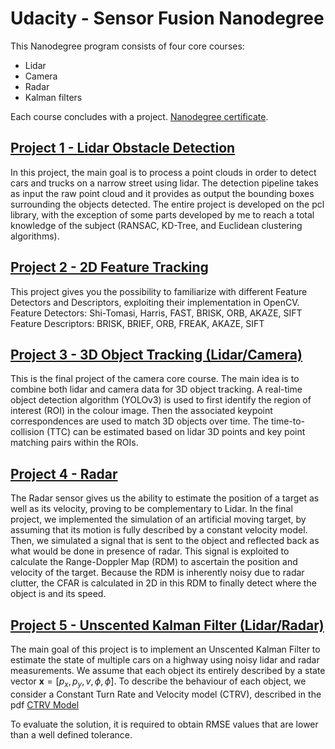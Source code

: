 
# Udacity - Sensor Fusion Nanodegree

This Nanodegree program consists of four core courses:
- Lidar
- Camera
- Radar
- Kalman filters

Each course concludes with a project. [Nanodegree certificate](https://confirm.udacity.com/U5XUPGDV).

## [Project 1 - Lidar Obstacle Detection](https://github.com/AntoBongio/Sensor_Fusion_Nanodegree/tree/main/01_Lidar_Obstacle_Detection)

In this project, the main goal is to process a point clouds in order to detect cars and trucks on a narrow street using lidar. The detection pipeline takes as input the raw point cloud and it provides as output the bounding boxes surrounding the objects detected. The entire project is developed on the pcl library, with the exception of some parts developed by me to reach a total knowledge of the subject (RANSAC, KD-Tree, and Euclidean clustering algorithms).

## [Project 2 - 2D Feature Tracking](https://github.com/AntoBongio/Sensor_Fusion_Nanodegree/tree/main/02_2D_Feature_Tracking)

This project gives you the possibility to familiarize with different Feature Detectors and Descriptors, exploiting their implementation in OpenCV.
Feature Detectors: Shi-Tomasi, Harris, FAST, BRISK, ORB, AKAZE, SIFT
Feature Descriptors: BRISK, BRIEF, ORB, FREAK, AKAZE, SIFT


## [Project 3 - 3D Object Tracking (Lidar/Camera)](https://github.com/AntoBongio/Sensor_Fusion_Nanodegree/tree/main/03_3D_Object_Tracking)

This is the final project of the camera core course. The main idea is to combine both lidar and camera data for 3D object tracking. A real-time object detection algorithm (YOLOv3) is used to first identify the region of interest (ROI) in the colour image. Then the associated keypoint correspondences are used to match 3D objects over time. The time-to-collision (TTC) can be estimated based on lidar 3D points and key point matching pairs within the ROIs.

## [Project 4 - Radar](https://github.com/AntoBongio/Sensor_Fusion_Nanodegree/tree/main/04_Radar)

The Radar sensor gives us the ability to estimate the position of a target as well as its velocity, proving to be complementary to Lidar. In the final project, we implemented the simulation of an artificial moving target, by assuming that its motion is fully described by a constant velocity model. Then, we simulated a signal that is sent to the object and reflected back as what would be done in presence of radar. This signal is exploited to calculate  the Range-Doppler Map (RDM) to ascertain the position and velocity of the target. Because the RDM is inherently noisy due to radar clutter, the CFAR is calculated in 2D in this RDM to finally detect where the object is and its speed.

## [Project 5 - Unscented Kalman Filter (Lidar/Radar)](https://github.com/AntoBongio/Sensor_Fusion_Nanodegree/tree/main/05_Unscented_Kalman_Filter)

The main goal of this project is to implement an Unscented Kalman Filter to estimate the state of multiple cars on a highway using noisy lidar and radar measurements. We assume that each object its entirely described by a state vector $\mathbf{x}=[p_x, p_y, v, \phi, \dot{\phi}]$. To describe the behaviour of each object, we consider a Constant Turn Rate and Velocity model (CTRV), described in the pdf [CTRV Model](www.google.com) 

To evaluate the solution, it is required to obtain RMSE values that are lower than a well defined tolerance.




